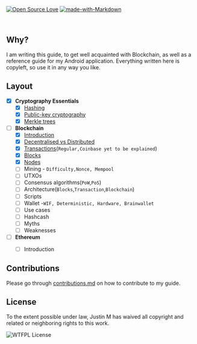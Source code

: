 [![Open Source Love](https://badges.frapsoft.com/os/v2/open-source.svg?v=103)](https://github.com/ellerbrock/open-source-badges/)
[![made-with-Markdown](https://img.shields.io/badge/Made%20with-Markdown-steelblue.svg)](http://commonmark.org)


<br>

## Why? 


I am writing this guide, to get well acquainted with Blockchain, as well as a reference guide for my Android application. Everything written here is copyleft, so use it in any way you like.

## Layout

* [x] **Cryptography Essentials**
  * [x] [Hashing](/cryptography/what-is-hashing.md)
  * [x] [Public-key cryptography](/cryptography/public-key-cryptography.md)
  * [x] [Merkle trees](/cryptography/merkle-trees.md)
 
* [ ] **Blockchain**
  * [x] [Introduction](/blockchain/blockchain-introduction.md)
  * [x] [Decentralised vs Distributed](/blockchain/decentralised-vs-distributed.md)
  * [x] [Transactions](/blockchain/transactions.md)\(```Regular,Coinbase yet to be explained```\)
  * [x] [Blocks](/blockchain/blocks.md)
  * [x] [Nodes](/blockchain/nodes.md)
  * [ ] Mining - ```Difficulty,Nonce, Mempool```
  * [ ] UTXOs
  * [ ] Consensus algorithms\(```PoW```,```PoS```\)
  * [ ] Architecture\(```Blocks```,```Transaction```,```Blockchain```\)
  * [ ] Scripts
  * [ ] Wallet -```WIF, Deterministic, Hardware, Brainwallet```
  * [ ] Use cases
  * [ ] Hashcash
  * [ ] Myths
  * [ ] Weaknesses
  
* [ ] **Ethereum**
  * [ ] Introduction



## Contributions
Please go through [contributions.md](/contributions.md) on how to contribute to my guide.


## License

To the extent possible under law, Justin M has waived all copyright and related or neighboring rights to this work.

![WTFPL License](http://www.wtfpl.net/wp-content/uploads/2012/12/wtfpl-badge-1.png) 
